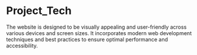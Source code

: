 # Project_Tech
 The website is designed to be visually appealing and user-friendly across various devices and screen sizes. It incorporates modern web development techniques and best practices to ensure optimal performance and accessibility.

